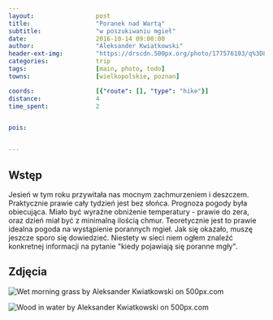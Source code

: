 ```yaml
---
layout:                 post
title:                  "Poranek nad Wartą"
subtitle:               "w poszukiwaniu mgieł"
date:                   2016-10-14 09:00:00
author:                 "Aleksander Kwiatkowski"
header-ext-img:         "https://drscdn.500px.org/photo/177576103/q%3D80_m%3D2000/d63369d663aca37f3114be97b66d4da2"
categories:             trip
tags:                   [main, photo, todo]
towns:                  [wielkopolskie, poznan]

coords:                 [{"route": [], "type": "hike"}]
distance:               4
time_spent:             2


pois:


---
```


Wstęp
-----

Jesień w tym roku przywitała nas mocnym zachmurzeniem i deszczem. Praktycznie
prawie cały tydzień jest bez słońca. Prognoza pogody była obiecująca.
Miało być wyraźne obniżenie temperatury - prawie do zera, oraz dzień miał być
z minimalną ilością chmur. Teoretycznie jest to prawie idealna pogoda
na wystąpienie porannych mgieł. Jak się okazało, muszę jeszcze sporo się
dowiedzieć. Niestety w sieci niem ogłem znaleźć konkretnej informacji
na pytanie "kiedy pojawiają się poranne mgły".

Zdjęcia
-------

<div class='pixels-photo'>
  <p>
    <img src='https://drscdn.500px.org/photo/177589975/m%3D900/a191a5362abf801c51f613b88c689efe' alt='Wet morning grass by Aleksander Kwiatkowski on 500px.com'>
  </p>
  <a href='https://500px.com/photo/177589975/wet-morning-grass-by-aleksander-kwiatkowski' alt='Wet morning grass by Aleksander Kwiatkowski on 500px.com'></a>
</div>
<script type='text/javascript' src='https://500px.com/embed.js'></script>

<div class='pixels-photo'>
  <p>
    <img src='https://drscdn.500px.org/photo/177941965/m%3D900/f1c25a40fdfa0f67475543ea14b120e4' alt='Wood in water by Aleksander Kwiatkowski on 500px.com'>
  </p>
  <a href='https://500px.com/photo/177941965/wood-in-water-by-aleksander-kwiatkowski' alt='Wood in water by Aleksander Kwiatkowski on 500px.com'></a>
</div>
<script type='text/javascript' src='https://500px.com/embed.js'></script>
